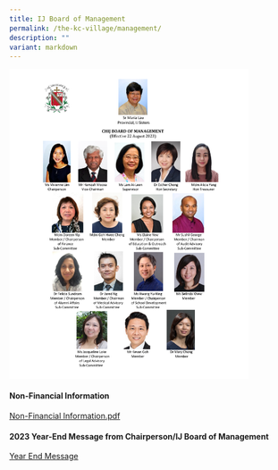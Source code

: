 ```yaml
---
title: IJ Board of Management
permalink: /the-kc-village/management/
description: ""
variant: markdown
---
```

<img src="/images/KC%20Village/IJ%20BoM/ij%20bom%20members%20photo%20chart%2020230822%20(final).png" style="width:85%">

#### Non-Financial Information

[Non-Financial Information.pdf](/files/Non-Financial%20Information.pdf)

#### 2023 Year-End Message from Chairperson/IJ Board of Management

[Year End Message](/files/8_KC___2023_Year_End_Message_from_IJBOM_Chairperson.pdf)